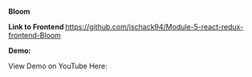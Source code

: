 <strong> Bloom </strong> <p>

<strong> Link to Frontend </strong> https://github.com/jschack94/Module-5-react-redux-frontend-Bloom <p>
  
<strong> Demo: </strong> <p>
View Demo on YouTube Here:

